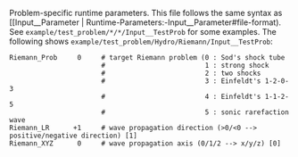 Problem-specific runtime parameters. This file follows the same
syntax as [[Input__Parameter | Runtime-Parameters:-Input__Parameter#file-format). See
`example/test_problem/*/*/Input__TestProb` for some examples.
The following shows
`example/test_problem/Hydro/Riemann/Input__TestProb`:

```
Riemann_Prob     0     # target Riemann problem (0 : Sod's shock tube
                       #                         1 : strong shock
                       #                         2 : two shocks
                       #                         3 : Einfeldt's 1-2-0-3
                       #                         4 : Einfeldt's 1-1-2-5
                       #                         5 : sonic rarefaction wave
Riemann_LR      +1     # wave propagation direction (>0/<0 --> positive/negative direction) [1]
Riemann_XYZ      0     # wave propagation axis (0/1/2 --> x/y/z) [0]
```
